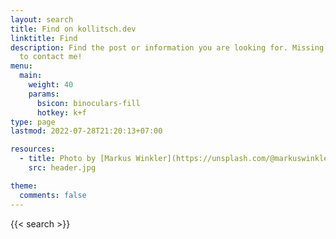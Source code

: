 ```yaml
---
layout: search
title: Find on kollitsch.dev
linktitle: Find
description: Find the post or information you are looking for. Missing something? Feel free
  to contact me!
menu:
  main:
    weight: 40
    params:
      bsicon: binoculars-fill
      hotkey: k+f
type: page
lastmod: 2022-07-28T21:20:13+07:00

resources:
  - title: Photo by [Markus Winkler](https://unsplash.com/@markuswinkler) via [Unsplash](https://unsplash.com/)
    src: header.jpg

theme:
  comments: false
---
```


{{< search >}}
